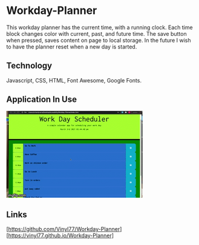 # Workday-Planner
This workday planner has the current time, with a running clock. Each time block changes color with current, past, and future time.  The save button when pressed, saves content on page to local storage.  In the future I wish to have the planner reset when a new day is started.

## Technology 
Javascript, CSS, HTML, Font Awesome, Google Fonts.

## Application In Use
![workday](assets/workday.gif)

## Links
[https://github.com/Vinyl77/Workday-Planner]
[https://vinyl77.github.io/Workday-Planner]
